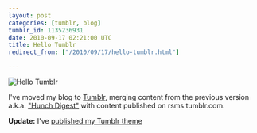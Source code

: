 ```yaml
---
layout: post
categories: [tumblr, blog]
tumblr_id: 1135236931  
date: 2010-09-17 02:21:00 UTC
title: Hello Tumblr
redirect_from: ["/2010/09/17/hello-tumblr.html"]

---
```


![Hello Tumblr](http://farm5.static.flickr.com/4091/4997683492_b9ec1aa2d9_o.jpg)

I've moved my blog to [Tumblr](http://www.tumblr.com/), merging content from the previous version a.k.a. ["Hunch Digest"](http://hunch.se/stuff/hunch-digest-blog-archive/) with content published on rsms.tumblr.com.

**Update:** I've [published my Tumblr theme](http://rsms.me/2010/09/17/tumblr-theme.html)